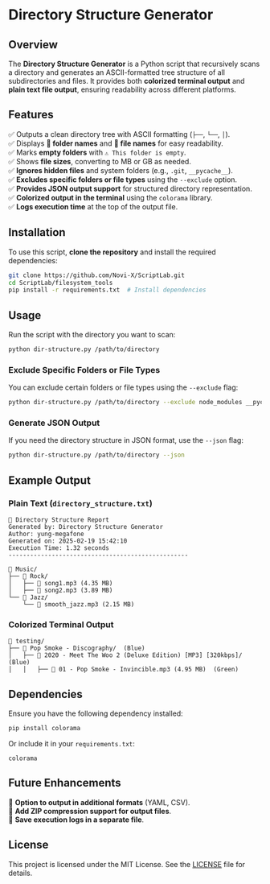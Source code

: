 # Directory Structure Generator

## Overview
The **Directory Structure Generator** is a Python script that recursively scans a directory and generates an ASCII-formatted tree structure of all subdirectories and files. It provides both **colorized terminal output** and **plain text file output**, ensuring readability across different platforms.

## Features
✅ Outputs a clean directory tree with ASCII formatting (`├──`, `└──`, `│`).  
✅ Displays **📂 folder names** and **📄 file names** for easy readability.  
✅ Marks **empty folders** with `⚠️ This folder is empty`.  
✅ Shows **file sizes**, converting to MB or GB as needed.  
✅ **Ignores hidden files** and system folders (e.g., `.git`, `__pycache__`).  
✅ **Excludes specific folders or file types** using the `--exclude` option.  
✅ **Provides JSON output support** for structured directory representation.  
✅ **Colorized output in the terminal** using the `colorama` library.  
✅ **Logs execution time** at the top of the output file.  

## Installation
To use this script, **clone the repository** and install the required dependencies:

```bash
git clone https://github.com/Novi-X/ScriptLab.git
cd ScriptLab/filesystem_tools
pip install -r requirements.txt  # Install dependencies
```

## Usage
Run the script with the directory you want to scan:

```bash
python dir-structure.py /path/to/directory
```

### **Exclude Specific Folders or File Types**
You can exclude certain folders or file types using the `--exclude` flag:
```bash
python dir-structure.py /path/to/directory --exclude node_modules __pycache__ .log
```

### **Generate JSON Output**
If you need the directory structure in JSON format, use the `--json` flag:
```bash
python dir-structure.py /path/to/directory --json
```

## Example Output
### **Plain Text (`directory_structure.txt`)**
```
📂 Directory Structure Report
Generated by: Directory Structure Generator
Author: yung-megafone
Generated on: 2025-02-19 15:42:10
Execution Time: 1.32 seconds
--------------------------------------------------

📂 Music/
├── 📂 Rock/
│   ├── 📄 song1.mp3 (4.35 MB)
│   ├── 📄 song2.mp3 (3.89 MB)
└── 📂 Jazz/
    └── 📄 smooth_jazz.mp3 (2.15 MB)
```

### **Colorized Terminal Output**
```
📂 testing/
├── 📂 Pop Smoke - Discography/  (Blue)
│   ├── 📂 2020 - Meet The Woo 2 (Deluxe Edition) [MP3] [320kbps]/  (Blue)
│   │   ├── 📄 01 - Pop Smoke - Invincible.mp3 (4.95 MB)  (Green)
```

## Dependencies
Ensure you have the following dependency installed:
```bash
pip install colorama
```

Or include it in your `requirements.txt`:
```
colorama
```

## Future Enhancements
🔹 **Option to output in additional formats** (YAML, CSV).  
🔹 **Add ZIP compression support for output files**.  
🔹 **Save execution logs in a separate file**.  

## License
This project is licensed under the MIT License. See the [LICENSE](../LICENSE) file for details.